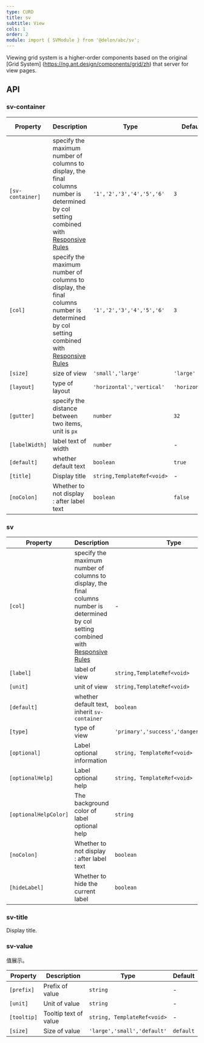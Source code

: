 ```yaml
---
type: CURD
title: sv
subtitle: View
cols: 1
order: 2
module: import { SVModule } from '@delon/abc/sv';
---
```


Viewing grid system is a higher-order components based on the original [Grid System] (https://ng.ant.design/components/grid/zh) that server for view pages.

## API

### sv-container

| Property | Description | Type | Default | Global Config |
|----------|-------------|------|---------|---------------|
| `[sv-container]` | specify the maximum number of columns to display, the final columns number is determined by col setting combined with [Responsive Rules](/theme/responsive) | `'1','2','3','4','5','6'` | `3` | ✅ |
| `[col]` | specify the maximum number of columns to display, the final columns number is determined by col setting combined with [Responsive Rules](/theme/responsive) | `'1','2','3','4','5','6'` | `3` | ✅ |
| `[size]` | size of view | `'small','large'` | `'large'` | ✅ |
| `[layout]` | type of layout | `'horizontal','vertical'` | `'horizontal'` | ✅ |
| `[gutter]` | specify the distance between two items, unit is `px` | `number` | `32` | ✅ |
| `[labelWidth]` | label text of width | `number` | - | ✅ |
| `[default]` | whether default text | `boolean` | `true` | ✅ |
| `[title]` | Display title | `string,TemplateRef<void>` | - | - |
| `[noColon]` | Whether to not display : after label text | `boolean` | `false` | - |

### sv

| Property | Description | Type | Default |
|----------|-------------|------|---------|
| `[col]` | specify the maximum number of columns to display, the final columns number is determined by col setting combined with [Responsive Rules](/theme/responsive) | - |  |
| `[label]` | label of view | `string,TemplateRef<void>` | - |
| `[unit]` | unit of view | `string,TemplateRef<void>` | - |
| `[default]` | whether default text, inherit `sv-container` | `boolean` | - |
| `[type]` | type of view | `'primary','success','danger','warning'` | - |
| `[optional]` | Label optional information | `string, TemplateRef<void>` | - |
| `[optionalHelp]` | Label optional help | `string, TemplateRef<void>` | - |
| `[optionalHelpColor]` | The background color of label optional help	 | `string` | - |
| `[noColon]` | Whether to not display : after label text | `boolean` | `false` | - |
| `[hideLabel]` | Whether to hide the current label | `boolean` | `false` |

### sv-title

Display title.

### sv-value

值展示。

| Property | Description | Type | Default |
|----------|-------------|------|---------|
| `[prefix]` | Prefix of value | `string` | - |
| `[unit]` | Unit of value | `string` | - |
| `[tooltip]` | Tooltip text of value | `string, TemplateRef<void>` | - |
| `[size]` | Size of value | `'large','small','default'` | `default` |
